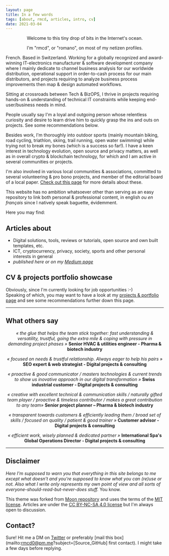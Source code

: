 ```yaml
---
layout: page
title: In a few words
tags: [about, rmcd, articles, intro, cv]
date: 2021-03-04
---
```




<p align="center">Welcome to this tiny drop of bits in the Internet's ocean.</p>
<p align="center">I'm "rmcd", or "romano", on most of my netizen profiles.</p>


French. Based in Switzerland. Working for a globally recognized and award-winning IT-electronics manufacturer & software development company where I mainly dedicate to channel business analysis for our worldwide distribution, operational support in order-to-cash process for our main distributors, and projects requiring to analyze business process improvements then map & design automated workflows. 

Sitting at crossroads between Tech & BizOPS, I thrive in projects requiring hands-on & understanding of technical IT constraints while keeping end-user/business needs in mind.

People usually say I'm a loyal and outgoing person whose relentless curiosity and desire to learn drive him to quickly grasp the ins and outs on projects. See some recommendations below.

Besides work, I'm thoroughly into outdoor sports (mainly mountain biking, road cycling, triathlon, skiing, trail running, open water swimming) while trying not to break my bones (which is a success so far!). I have a keen interest in technology evolution, open source and privacy matters, as well as in overall crypto & blockchain technology, for which and I am active in several communities or projects. 

I'm also involved in various local communities & associations, committed to several volunteering & pro bono projects, and member of the editorial board of a local paper. [Check out this page](https://r-m-c-d.github.io//volunteering-and-pro-bono-projects/) for more details about these.

This website has no ambition whatsoever other than serving as an easy repository to link both personal & professional content, in english _ou en français_ since I natively speak baguette, évidemment.

Here you may find:

## Articles about
* Digital solutions, tools, reviews or tutorials, open source and own built templates, etc. 
* ICT, cryptocurrency, privacy, society, sports and other personal interests in general
* _published here or on my [Medium page](https://medium.com/@rmcd0)_

## CV & projects portfolio showcase
Obviously, since I'm currently looking for job opportunities :-)  
Speaking of which, you may want to have a look at my [projects & portfolio page](https://r-m-c-d.github.io/projects/) and see some recommendations further down this page.




-----

## What others say

<p align="center">
    <i>« the glue that helps the team stick together: fast understanding & versatility, trustful, going the extra mile & coping with pressure in demanding project phases »</i>
    <b> Senior HVAC & utilities engineer - Pharma & biotech industry</b></p>


<p align="center">
    <i>« focused on needs & trustful relationship. Always eager to help his pairs »</i>
    <b> SEO expert & web strategist - Digital projects & consulting</b></p>


<p align="center">
    <i>« proactive & good communicator / masters technologies & current trends to show us inovative approach in our digital transformation »</i>
    <b> Swiss industrial customer - Digital projects & consulting</b></p>


<p align="center">
    <i>« creative with excellent technical & communication skills / naturally gifted team player / proactive & timeless contributor / makes a great contribution to any team»</i>
    <b> Senior project planner – Pharma & biotech industry</b></p>


<p align="center">
    <i>« transparent towards customers & efficiently leading them / broad set of skills / focused on quality / patient & good trainer »</i>
    <b> Customer advisor - Digital projects & consulting</b></p>


<p align="center">
    <i>« efficient work, wisely planned & dedicated partner »</i>
    <b> International Spa's Global Operations Director - Digital projects & consulting</b></p>




-----

## Disclaimer
_Here I'm supposed to warn you that everything in this site belongs to me except what doesn't and you're supposed to know what you can (re)use or not. Also what I write only represents my own point of view and all sorts of everyone-should-read-but-never-does stuff._ 
You know.   

This theme was forked from [Moon repository](https://github.com/TaylanTatli/Moon) and uses the terms of the [MIT license](https://github.com/r-m-c-d/r-m-c-d.github.io/blob/master/LICENSE). Articles are under the [CC BY-NC-SA 4.0 license](https://creativecommons.org/licenses/by-nc-sa/4.0/) but I'm always open to discussion.

## Contact?
Sure! Hit me a DM on [Twitter](https://twitter.com/rmcd0) or preferably [mail this box](mailto:rmcd0@pm.me?subject=[Source_GitHub] first contact). I might take a few days before replying.

